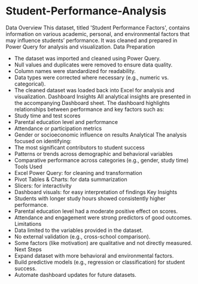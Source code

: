 # Student-Performance-Analysis

Data Overview
This dataset, titled 'Student Performance Factors', contains information on various academic, personal, and environmental factors that may influence students’ performance. It was cleaned and prepared in Power Query for analysis and visualization.
Data Preparation
- The dataset was imported and cleaned using Power Query.
- Null values and duplicates were removed to ensure data quality.
- Column names were standardized for readability.
- Data types were corrected where necessary (e.g., numeric vs. categorical).
- The cleaned dataset was loaded back into Excel for analysis and visualization.
Dashboard Insights 
All analytical insights are presented in the accompanying Dashboard sheet. The dashboard highlights relationships between performance and key factors such as:
- Study time and test scores
- Parental education level and performance
- Attendance or participation metrics
- Gender or socioeconomic influence on results
Analytical 
The analysis focused on identifying:
- The most significant contributors to student success
- Patterns or trends across demographic and behavioral variables
- Comparative performance across categories (e.g., gender, study time)
Tools Used
- Excel Power Query: for cleaning and transformation
- Pivot Tables & Charts: for data summarization
- Slicers: for interactivity
- Dashboard visuals: for easy interpretation of findings
Key Insights
- Students with longer study hours showed consistently higher performance.
- Parental education level had a moderate positive effect on scores.
- Attendance and engagement were strong predictors of good outcomes.
Limitations
- Data limited to the variables provided in the dataset.
- No external validation (e.g., cross-school comparison).
- Some factors (like motivation) are qualitative and not directly measured.
Next Steps
- Expand dataset with more behavioral and environmental factors.
- Build predictive models (e.g., regression or classification) for student success.
- Automate dashboard updates for future datasets.
